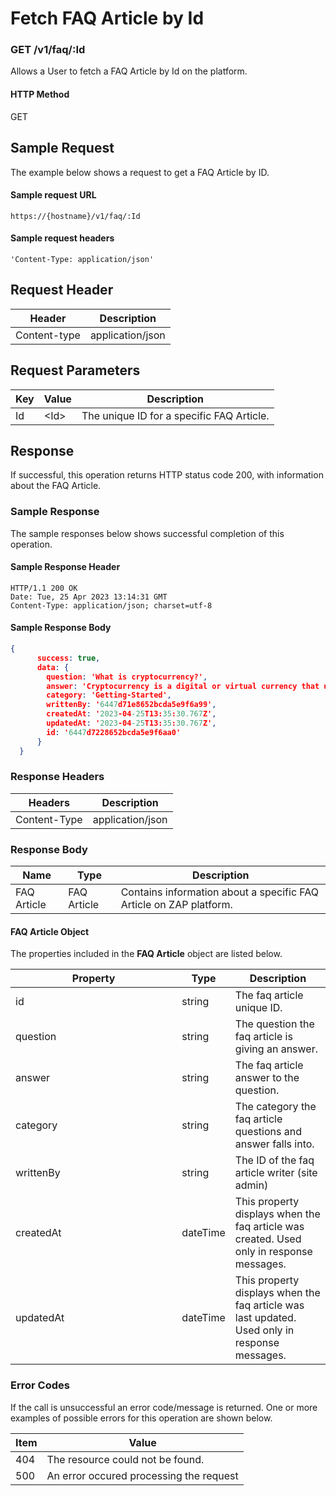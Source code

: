 # Fetch FAQ Article by Id

### GET /v1/faq/:Id <a href="#top" id="top"></a>

Allows a User to fetch a FAQ Article by Id on the platform.

#### HTTP Method <a href="#top" id="top"></a>

GET

## Sample Request <a href="#samplerequest" id="samplerequest"></a>

The example below shows a request to get a FAQ Article by ID.

#### **Sample request** URL <a href="#top" id="top"></a>

```
https://{hostname}/v1/faq/:Id
```

#### &#x20;**Sample request headers** <a href="#top" id="top"></a>

```
'Content-Type: application/json'
```

## Request Header <a href="#samplerequest" id="samplerequest"></a>

| Header       | Description      |
| ------------ | ---------------- |
| Content-type | application/json |

## Request Parameters <a href="#samplerequest" id="samplerequest"></a>

| Key | Value  | Description                                |
| --- | ------ | ------------------------------------------ |
| Id  | \<Id>  | The unique ID for a specific FAQ Article.  |

## Response <a href="#samplerequest" id="samplerequest"></a>

If successful, this operation returns HTTP status code 200, with information about the FAQ Article.

### Sample Response <a href="#samplerequest" id="samplerequest"></a>

The sample responses below shows successful completion of this operation.

#### **Sample** Response Header <a href="#top" id="top"></a>

```
HTTP/1.1 200 OK
Date: Tue, 25 Apr 2023 13:14:31 GMT
Content-Type: application/json; charset=utf-8
```

#### **Sample** Response Body <a href="#top" id="top"></a>

```json
{
      success: true,
      data: {
        question: 'What is cryptocurrency?',
        answer: 'Cryptocurrency is a digital or virtual currency that uses cryptography for security and operates independently of a central bank.',
        category: 'Getting-Started',
        writtenBy: '6447d71e8652bcda5e9f6a99',
        createdAt: '2023-04-25T13:35:30.767Z',
        updatedAt: '2023-04-25T13:35:30.767Z',
        id: '6447d7228652bcda5e9f6aa0'
      }
  }
```

### Response Headers <a href="#samplerequest" id="samplerequest"></a>

| Headers      | Description      |
| ------------ | ---------------- |
| Content-Type | application/json |

### Response Body <a href="#samplerequest" id="samplerequest"></a>

| Name        | Type        | Description                                                          |
| ----------- | ----------- | -------------------------------------------------------------------- |
| FAQ Article | FAQ Article | Contains information about  a specific FAQ Article on ZAP  platform. |

#### FAQ Article Object

The properties included in the **FAQ Article** object are listed below.

<table><thead><tr><th width="250.33333333333331">Property</th><th>Type</th><th>Description</th></tr></thead><tbody><tr><td>id</td><td>string</td><td>The faq article unique ID. </td></tr><tr><td>question</td><td>string</td><td>The question the faq article is giving an  answer.</td></tr><tr><td>answer</td><td>string</td><td>The faq article answer to the question.</td></tr><tr><td>category</td><td>string</td><td>The category the faq article questions and answer falls into.</td></tr><tr><td>writtenBy</td><td>string</td><td>The ID of the faq article writer (site admin)</td></tr><tr><td>createdAt</td><td>dateTime</td><td>This property displays when the faq article was created. Used only in response messages.</td></tr><tr><td>updatedAt</td><td>dateTime</td><td>This property displays when the faq article was last updated. Used only in response messages.</td></tr></tbody></table>

### Error Codes <a href="#samplerequest" id="samplerequest"></a>

If the call is unsuccessful an error code/message is returned. One or more examples of possible errors for this operation are shown below.

| Item | Value                                   |
| ---- | --------------------------------------- |
| 404  | The resource could not be found.        |
| 500  | An error occured processing the request |

